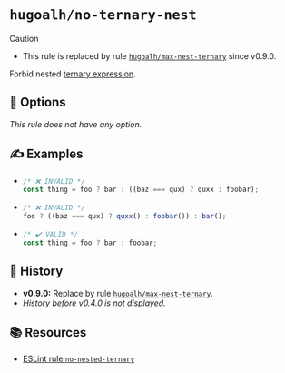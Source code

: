 # `hugoalh/no-ternary-nest`

> [!CAUTION]
> - This rule is replaced by rule [`hugoalh/max-nest-ternary`][rule-hugoalh-max-nest-ternary] since v0.9.0.

Forbid nested [ternary expression][ecmascript-ternary].

## 🔧 Options

*This rule does not have any option.*

## ✍️ Examples

- ```ts
  /* ❌ INVALID */
  const thing = foo ? bar : ((baz === qux) ? quxx : foobar);
  ```
- ```ts
  /* ❌ INVALID */
  foo ? ((baz === qux) ? quxx() : foobar()) : bar();
  ```
- ```ts
  /* ✔️ VALID */
  const thing = foo ? bar : foobar;
  ```

## 📜 History

- **v0.9.0:** Replace by rule [`hugoalh/max-nest-ternary`][rule-hugoalh-max-nest-ternary].
- *History before v0.4.0 is not displayed.*

## 📚 Resources

- [ESLint rule `no-nested-ternary`](https://eslint.org/docs/latest/rules/no-nested-ternary)

[ecmascript-ternary]: https://developer.mozilla.org/en-US/docs/Web/JavaScript/Reference/Operators/Conditional_operator
[rule-hugoalh-max-nest-ternary]: https://github.com/hugoalh/deno-lint-rules/blob/main/docs/rules/max-nest-ternary.md
